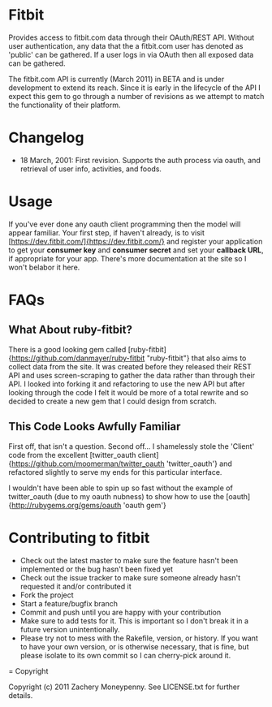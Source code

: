 # Fitbit #

Provides access to fitbit.com data through their OAuth/REST API.  Without user authentication, any data
that the a fitbit.com user has denoted as 'public' can be gathered.  If a user logs in via OAuth then all
exposed data can be gathered.

The fitbit.com API is currently (March 2011) in BETA and is under development to extend its reach.  Since it is early in the lifecycle of the API I expect this gem to go through a number of revisions as we attempt to match the functionality of their platform.

# Changelog #

* 18 March, 2001: First revision. Supports the auth process via oauth, and retrieval of user info, activities, and foods.

# Usage #

If you've ever done any oauth client programming then the model will appear familiar.  Your first step, if haven't already, is to visit [https://dev.fitbit.com/]{https://dev.fitbit.com/} and register your application to get your __consumer key__ and __consumer secret__ and set your __callback URL__, if appropriate for your app.  There's more documentation at the site so I won't belabor it here.

# FAQs #

## What About ruby-fitbit? ##

There is a good looking gem called [ruby-fitbit]{https://github.com/danmayer/ruby-fitbit "ruby-fitbit"} that
also aims to collect data from the site.  It was created before they released their REST API and uses screen-scraping to gather the data rather than through their API.  I looked into forking it and refactoring
to use the new API but after looking through the code I felt it would be more of a total rewrite and so decided 
to create a new gem that I could design from scratch.

## This Code Looks Awfully Familiar ##

First off, that isn't a question. Second off... I shamelessly stole the 'Client' code from the excellent [twitter_oauth client]{https://github.com/moomerman/twitter_oauth 'twitter_oauth'} and refactored slightly to serve my ends for this particular interface.

I wouldn't have been able to spin up so fast without the example of twitter_oauth (due to my oauth nubness) to show how to use the [oauth]{http://rubygems.org/gems/oauth 'oauth gem'}

#  Contributing to fitbit #
 
* Check out the latest master to make sure the feature hasn't been implemented or the bug hasn't been fixed yet
* Check out the issue tracker to make sure someone already hasn't requested it and/or contributed it
* Fork the project
* Start a feature/bugfix branch
* Commit and push until you are happy with your contribution
* Make sure to add tests for it. This is important so I don't break it in a future version unintentionally.
* Please try not to mess with the Rakefile, version, or history. If you want to have your own version, or is otherwise necessary, that is fine, but please isolate to its own commit so I can cherry-pick around it.

= Copyright

Copyright (c) 2011 Zachery Moneypenny. See LICENSE.txt for further details.

